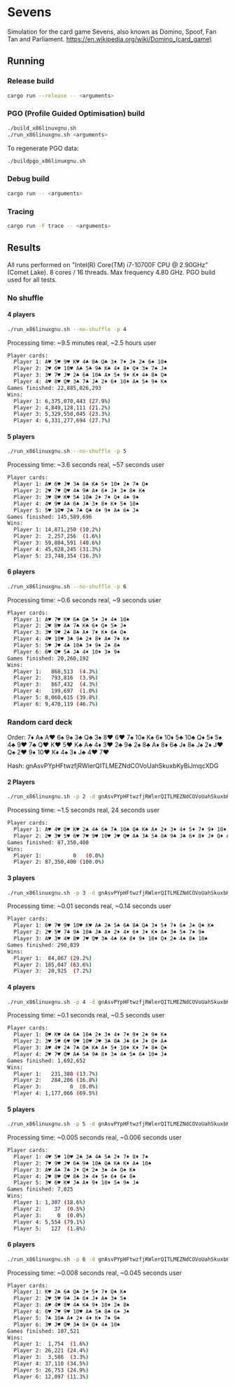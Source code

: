 # Sevens

Simulation for the card game Sevens, also known as Domino, Spoof, Fan Tan and Parliament.
<https://en.wikipedia.org/wiki/Domino_(card_game)>

## Running

### Release build

```sh
cargo run --release -- <arguments>
```

### PGO (Profile Guided Optimisation) build

```sh
./build_x86linuxgnu.sh
./run_x86linuxgnu.sh <arguments>
```

To regenerate PGO data:

```sh
./buildpgo_x86linuxgnu.sh
```

### Debug build

```sh
cargo run -- <arguments>
```

### Tracing

```sh
cargo run -F trace -- <arguments>
```

## Results

All runs performed on "Intel(R) Core(TM) i7-10700F CPU @ 2.90GHz" (Comet Lake). 8 cores / 16 threads. Max frequency 4.80 GHz.
PGO build used for all tests.

### No shuffle

#### 4 players

```sh
./run_x86linuxgnu.sh --no-shuffle -p 4
```

Processing time: ~9.5 minutes real, ~2.5 hours user

```sh
Player cards:
  Player 1: A♥ 5♥ 9♥ K♥ 4♣ 8♣ Q♣ 3♦ 7♦ J♦ 2♠ 6♠ 10♠
  Player 2: 2♥ 6♥ 10♥ A♣ 5♣ 9♣ K♣ 4♦ 8♦ Q♦ 3♠ 7♠ J♠
  Player 3: 3♥ 7♥ J♥ 2♣ 6♣ 10♣ A♦ 5♦ 9♦ K♦ 4♠ 8♠ Q♠
  Player 4: 4♥ 8♥ Q♥ 3♣ 7♣ J♣ 2♦ 6♦ 10♦ A♠ 5♠ 9♠ K♠
Games finished: 22,885,026,293
Wins:
  Player 1: 6,375,070,443 (27.9%)
  Player 2: 4,849,128,111 (21.2%)
  Player 3: 5,329,550,045 (23.3%)
  Player 4: 6,331,277,694 (27.7%)
```

#### 5 players

```sh
./run_x86linuxgnu.sh --no-shuffle -p 5
```

Processing time: ~3.6 seconds real, ~57 seconds user

```sh
Player cards:
  Player 1: A♥ 6♥ J♥ 3♣ 8♣ K♣ 5♦ 10♦ 2♠ 7♠ Q♠
  Player 2: 2♥ 7♥ Q♥ 4♣ 9♣ A♦ 6♦ J♦ 3♠ 8♠ K♠
  Player 3: 3♥ 8♥ K♥ 5♣ 10♣ 2♦ 7♦ Q♦ 4♠ 9♠
  Player 4: 4♥ 9♥ A♣ 6♣ J♣ 3♦ 8♦ K♦ 5♠ 10♠
  Player 5: 5♥ 10♥ 2♣ 7♣ Q♣ 4♦ 9♦ A♠ 6♠ J♠
Games finished: 145,589,696
Wins:
  Player 1: 14,871,250 (10.2%)
  Player 2:  2,257,256  (1.6%)
  Player 3: 59,084,591 (40.6%)
  Player 4: 45,628,245 (31.3%)
  Player 5: 23,748,354 (16.3%)
```

#### 6 players

```sh
./run_x86linuxgnu.sh --no-shuffle -p 6
```

Processing time: ~0.6 seconds real, ~9 seconds user

```sh
Player cards:
  Player 1: A♥ 7♥ K♥ 6♣ Q♣ 5♦ J♦ 4♠ 10♠
  Player 2: 2♥ 8♥ A♣ 7♣ K♣ 6♦ Q♦ 5♠ J♠
  Player 3: 3♥ 9♥ 2♣ 8♣ A♦ 7♦ K♦ 6♠ Q♠
  Player 4: 4♥ 10♥ 3♣ 9♣ 2♦ 8♦ A♠ 7♠ K♠
  Player 5: 5♥ J♥ 4♣ 10♣ 3♦ 9♦ 2♠ 8♠
  Player 6: 6♥ Q♥ 5♣ J♣ 4♦ 10♦ 3♠ 9♠
Games finished: 20,260,192
Wins:
  Player 1:   868,513  (4.3%)
  Player 2:   793,816  (3.9%)
  Player 3:   867,432  (4.3%)
  Player 4:   199,697  (1.0%)
  Player 5: 8,060,615 (39.8%)
  Player 6: 9,470,119 (46.7%)
```

### Random card deck

Order: 7♦ A♠ A♥ 6♠ 9♠ 3♣ Q♣ 3♠ 8♥ 6♥ 7♠ 10♠ K♠ 6♦ 10♦ 5♣ 10♣ Q♦ 5♦ 5♠ 4♣ 9♥ 7♣ Q♥ K♥ 5♥ K♣ A♣ 4♦ 3♥ 2♣ 9♣ 2♠ 8♣ A♦ 8♦ 6♣ J♦ 8♠ J♠ 2♦ J♥ Q♠ 2♥ 9♦ 10♥ K♦ 4♠ 3♦ J♣ 4♥ 7♥

Hash: gnAsvPYpHFtwzfjRWlerQITLMEZNdCOVoUahSkuxbKyBiJmqcXDG

#### 2 Players

```sh
./run_x86linuxgnu.sh -p 2 -d gnAsvPYpHFtwzfjRWlerQITLMEZNdCOVoUahSkuxbKyBiJmqcXDG
```

Processing time: ~1.5 seconds real, 24 seconds user

```sh
Player cards:
  Player 1: A♥ 4♥ 8♥ K♥ 2♣ 4♣ 6♣ 7♣ 10♣ Q♣ K♣ A♦ 2♦ 3♦ 4♦ 5♦ 7♦ 9♦ 10♦ K♦ 2♠ 7♠ 8♠ 9♠ Q♠ K♠
  Player 2: 2♥ 3♥ 5♥ 6♥ 7♥ 9♥ 10♥ J♥ Q♥ A♣ 3♣ 5♣ 8♣ 9♣ J♣ 6♦ 8♦ J♦ Q♦ A♠ 3♠ 4♠ 5♠ 6♠ 10♠ J♠
Games finished: 87,350,400
Wins:
  Player 1:          0   (0.0%)
  Player 2: 87,350,400 (100.0%)
```

#### 3 players

```sh
./run_x86linuxgnu.sh -p 3 -d gnAsvPYpHFtwzfjRWlerQITLMEZNdCOVoUahSkuxbKyBiJmqcXDG
```

Processing time: ~0.01 seconds real, ~0.14 seconds user

```sh
Player cards:
  Player 1: 6♥ 7♥ 9♥ 10♥ K♥ A♣ 2♣ 5♣ 6♣ 8♣ Q♣ 3♦ 5♦ 7♦ 6♠ J♠ Q♠ K♠
  Player 2: 2♥ 5♥ 7♣ 9♣ 10♣ J♣ A♦ 2♦ 4♦ 6♦ J♦ K♦ A♠ 3♠ 5♠ 7♠ 9♠
  Player 3: A♥ 3♥ 4♥ 8♥ J♥ Q♥ 3♣ 4♣ K♣ 8♦ 9♦ 10♦ Q♦ 2♠ 4♠ 8♠ 10♠
Games finished: 290,839
Wins:
  Player 1:  84,867 (29.2%)
  Player 2: 185,047 (63.6%)
  Player 3:  20,925  (7.2%)
```

#### 4 players

```sh
./run_x86linuxgnu.sh -p 4 -d gnAsvPYpHFtwzfjRWlerQITLMEZNdCOVoUahSkuxbKyBiJmqcXDG
```

Processing time: ~0.1 seconds real, ~0.5 seconds user

```sh
Player cards:
  Player 1: 8♥ K♥ 4♣ 6♣ 10♣ 2♦ 3♦ 4♦ 7♦ 9♦ 2♠ 9♠ K♠
  Player 2: 3♥ 5♥ 6♥ 9♥ 10♥ J♥ 3♣ 8♣ J♣ 6♦ J♦ Q♦ A♠
  Player 3: A♥ 4♥ 2♣ 7♣ Q♣ K♣ A♦ 5♦ 10♦ K♦ 7♠ 8♠ Q♠
  Player 4: 2♥ 7♥ Q♥ A♣ 5♣ 9♣ 8♦ 3♠ 4♠ 5♠ 6♠ 10♠ J♠
Games finished: 1,692,652
Wins:
  Player 1:   231,380 (13.7%)
  Player 2:   284,206 (16.8%)
  Player 3:         0  (0.0%)
  Player 4: 1,177,066 (69.5%)
```

#### 5 players

```sh
./run_x86linuxgnu.sh -p 5 -d gnAsvPYpHFtwzfjRWlerQITLMEZNdCOVoUahSkuxbKyBiJmqcXDG
```

Processing time: ~0.005 seconds real, ~0.006 seconds user

```sh
Player cards:
  Player 1: 4♥ 5♥ 10♥ 2♣ 3♣ 4♣ 5♣ 2♦ 7♦ 8♦ 7♠
  Player 2: 7♥ 9♥ J♥ 6♣ 9♣ 10♣ Q♣ K♣ K♦ A♠ 10♠
  Player 3: A♥ A♣ 7♣ J♦ Q♦ 2♠ 3♠ 4♠ Q♠ K♠
  Player 4: 2♥ 8♥ Q♥ 8♣ 3♦ 4♦ 5♦ 6♦ 6♠ 8♠
  Player 5: 3♥ 6♥ K♥ J♣ A♦ 9♦ 10♦ 5♠ 9♠ J♠
Games finished: 7,025
Wins:
  Player 1: 1,307 (18.6%)
  Player 2:    37  (0.5%)
  Player 3:     0  (0.0%)
  Player 4: 5,554 (79.1%)
  Player 5:   127  (1.8%)
```

#### 6 players

```sh
./run_x86linuxgnu.sh -p 6 -d gnAsvPYpHFtwzfjRWlerQITLMEZNdCOVoUahSkuxbKyBiJmqcXDG
```

Processing time: ~0.008 seconds real, ~0.045 seconds user

```sh
Player cards:
  Player 1: K♥ 2♣ 6♣ Q♣ 3♦ 5♦ 7♦ Q♠ K♠
  Player 2: 2♥ 5♥ 9♣ J♣ 6♦ J♦ A♠ 3♠ 5♠
  Player 3: A♥ 4♥ 8♥ 4♣ K♣ 9♦ 10♦ 2♠ 8♠
  Player 4: 6♥ 7♥ 9♥ 10♥ A♣ 5♣ 8♣ 6♠ J♠
  Player 5: 7♣ 10♣ A♦ 2♦ 4♦ K♦ 7♠ 9♠
  Player 6: 3♥ J♥ Q♥ 3♣ 8♦ Q♦ 4♠ 10♠
Games finished: 107,521
Wins:
  Player 1:  1,754  (1.6%)
  Player 2: 26,221 (24.4%)
  Player 3:  3,586  (3.3%)
  Player 4: 37,110 (34.5%)
  Player 5: 26,753 (24.9%)
  Player 6: 12,097 (11.3%)
```
